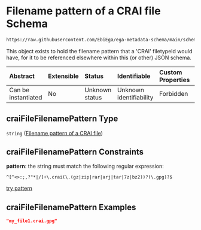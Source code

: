 # Filename pattern of a CRAI file Schema

```txt
https://raw.githubusercontent.com/EbiEga/ega-metadata-schema/main/schemas/EGA.common-definitions.json#/$defs/craiFileFilenamePattern
```

This object exists to hold the filename pattern that a 'CRAI' filetypeId would have, for it to be referenced elsewhere within this (or other) JSON schema.

| Abstract            | Extensible | Status         | Identifiable            | Custom Properties | Additional Properties | Access Restrictions | Defined In                                                                                           |
| :------------------ | :--------- | :------------- | :---------------------- | :---------------- | :-------------------- | :------------------ | :--------------------------------------------------------------------------------------------------- |
| Can be instantiated | No         | Unknown status | Unknown identifiability | Forbidden         | Allowed               | none                | [EGA.common-definitions.json\*](../../../schemas/EGA.common-definitions.json "open original schema") |

## craiFileFilenamePattern Type

`string` ([Filename pattern of a CRAI file](ega-4-defs-filename-pattern-of-a-crai-file.md))

## craiFileFilenamePattern Constraints

**pattern**: the string must match the following regular expression:&#x20;

```regexp
^[^<>:;,?"*|/]+\.crai(\.(gz|zip|rar|arj|tar|7z|bz2))?(\.gpg)?$
```

[try pattern](https://regexr.com/?expression=%5E%5B%5E%3C%3E%3A%3B%2C%3F%22*%7C%2F%5D%2B%5C.crai\(%5C.\(gz%7Czip%7Crar%7Carj%7Ctar%7C7z%7Cbz2\)\)%3F\(%5C.gpg\)%3F%24 "try regular expression with regexr.com")

## craiFileFilenamePattern Examples

```json
"my_file1.crai.gpg"
```
